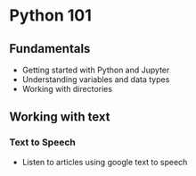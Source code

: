 # Python 101


## Fundamentals

- Getting started with Python and Jupyter
- Understanding variables and data types
- Working with directories


## Working with text

### Text to Speech
- Listen to articles using google text to speech

